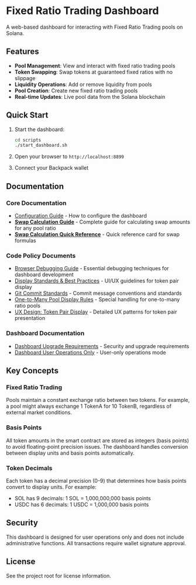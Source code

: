 # Fixed Ratio Trading Dashboard

A web-based dashboard for interacting with Fixed Ratio Trading pools on Solana.

## Features

- **Pool Management**: View and interact with fixed ratio trading pools
- **Token Swapping**: Swap tokens at guaranteed fixed ratios with no slippage
- **Liquidity Operations**: Add or remove liquidity from pools
- **Pool Creation**: Create new fixed ratio trading pools
- **Real-time Updates**: Live pool data from the Solana blockchain

## Quick Start

1. Start the dashboard:
   ```bash
   cd scripts
   ./start_dashboard.sh
   ```

2. Open your browser to `http://localhost:8899`

3. Connect your Backpack wallet

## Documentation

### Core Documentation
- [Configuration Guide](docs/README-Configuration.md) - How to configure the dashboard
- [**Swap Calculation Guide**](docs/SWAP_CALCULATION_GUIDE.md) - Complete guide for calculating swap amounts for any pool ratio
- [**Swap Calculation Quick Reference**](docs/SWAP_CALCULATION_QUICK_REFERENCE.md) - Quick reference card for swap formulas

### Code Policy Documents
- [Browser Debugging Guide](docs/codepolicy/BROWSER_DEBUGGING_GUIDE.md) - Essential debugging techniques for dashboard development
- [Display Standards & Best Practices](docs/codepolicy/DISPLAY_STANDARDS_BEST_PRACTICES.md) - UI/UX guidelines for token pair display
- [Git Commit Standards](docs/codepolicy/GIT_COMMIT_STANDARDS.md) - Commit message conventions and standards
- [One-to-Many Pool Display Rules](docs/codepolicy/ONE_TO_MANY_POOL_DISPLAY_RULES.md) - Special handling for one-to-many ratio pools
- [UX Design: Token Pair Display](docs/codepolicy/UX_DESIGN_TOKEN_PAIR_DISPLAY.md) - Detailed UX patterns for token pair presentation

### Dashboard Documentation
- [Dashboard Upgrade Requirements](docs/dashboard/DASHBOARD_UPGRADE_REQUIREMENTS.md) - Security and upgrade requirements
- [Dashboard User Operations Only](docs/dashboard/DASHBOARD_USER_OPERATIONS_ONLY.md) - User-only operations mode

## Key Concepts

### Fixed Ratio Trading
Pools maintain a constant exchange ratio between two tokens. For example, a pool might always exchange 1 TokenA for 10 TokenB, regardless of external market conditions.

### Basis Points
All token amounts in the smart contract are stored as integers (basis points) to avoid floating-point precision issues. The dashboard handles conversion between display units and basis points automatically.

### Token Decimals
Each token has a decimal precision (0-9) that determines how basis points convert to display units. For example:
- SOL has 9 decimals: 1 SOL = 1,000,000,000 basis points
- USDC has 6 decimals: 1 USDC = 1,000,000 basis points

## Security

This dashboard is designed for user operations only and does not include administrative functions. All transactions require wallet signature approval.

## License

See the project root for license information.